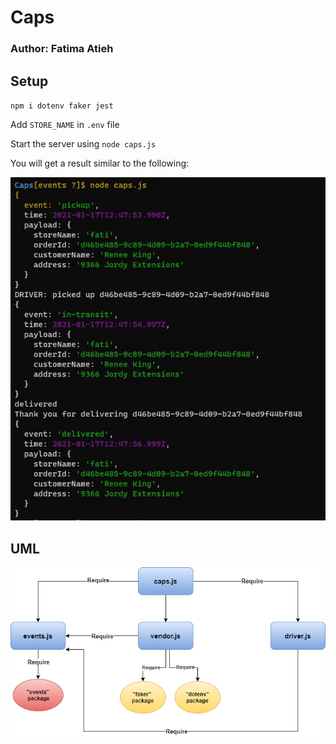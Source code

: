 # Caps

### Author: Fatima Atieh


## Setup

`npm i dotenv faker jest`

Add `STORE_NAME` in `.env` file

Start the server using `node caps.js`


You will get a result similar to the following:

![caps-16](assets/caps-lab-16.JPG)



## UML

![caps](assets/caps.png)